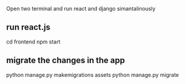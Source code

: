 Open two terminal and run react and django simantalinously

## run react.js 

cd frontend 
npm start

## migrate the changes in the app


python manage.py makemigrations assets
python manage.py migrate